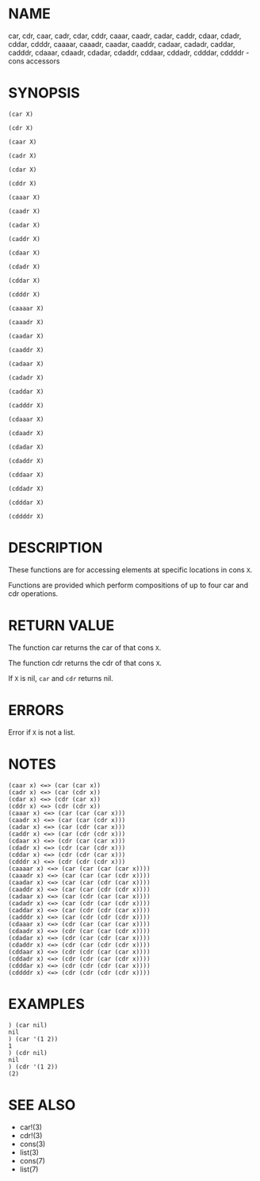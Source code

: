 # NAME
car, cdr, caar, cadr, cdar, cddr, caaar, caadr, cadar, caddr, cdaar, cdadr, cddar, cdddr, caaaar, caaadr, caadar, caaddr, cadaar, cadadr, caddar, cadddr, cdaaar, cdaadr, cdadar, cdaddr, cddaar, cddadr, cdddar, cddddr - cons accessors

# SYNOPSIS

    (car X)
    
    (cdr X)
    
    (caar X)
    
    (cadr X)
    
    (cdar X)
    
    (cddr X)
    
    (caaar X)
    
    (caadr X)
    
    (cadar X)
    
    (caddr X)
    
    (cdaar X)
    
    (cdadr X)
    
    (cddar X)
    
    (cdddr X)
    
    (caaaar X)
    
    (caaadr X)
    
    (caadar X)
    
    (caaddr X)
    
    (cadaar X)
    
    (cadadr X)
    
    (caddar X)
    
    (cadddr X)
    
    (cdaaar X)
    
    (cdaadr X)
    
    (cdadar X)
    
    (cdaddr X)
    
    (cddaar X)
    
    (cddadr X)
    
    (cdddar X)
    
    (cddddr X)

# DESCRIPTION
These functions are for accessing elements at specific locations in cons `X`.

Functions are provided which perform compositions of up to four car and cdr operations. 

# RETURN VALUE
The function car returns the car of that cons `X`.

The function cdr returns the cdr of that cons `X`.

If `X` is nil, `car` and `cdr` returns nil.

# ERRORS
Error if `X` is not a list.

# NOTES

    (caar x) <=> (car (car x))
    (cadr x) <=> (car (cdr x))
    (cdar x) <=> (cdr (car x))
    (cddr x) <=> (cdr (cdr x))
    (caaar x) <=> (car (car (car x)))
    (caadr x) <=> (car (car (cdr x)))
    (cadar x) <=> (car (cdr (car x)))
    (caddr x) <=> (car (cdr (cdr x)))
    (cdaar x) <=> (cdr (car (car x)))
    (cdadr x) <=> (cdr (car (cdr x)))
    (cddar x) <=> (cdr (cdr (car x)))
    (cdddr x) <=> (cdr (cdr (cdr x)))
    (caaaar x) <=> (car (car (car (car x))))
    (caaadr x) <=> (car (car (car (cdr x))))
    (caadar x) <=> (car (car (cdr (car x))))
    (caaddr x) <=> (car (car (cdr (cdr x))))
    (cadaar x) <=> (car (cdr (car (car x))))
    (cadadr x) <=> (car (cdr (car (cdr x))))
    (caddar x) <=> (car (cdr (cdr (car x))))
    (cadddr x) <=> (car (cdr (cdr (cdr x))))
    (cdaaar x) <=> (cdr (car (car (car x))))
    (cdaadr x) <=> (cdr (car (car (cdr x))))
    (cdadar x) <=> (cdr (car (cdr (car x))))
    (cdaddr x) <=> (cdr (car (cdr (cdr x))))
    (cddaar x) <=> (cdr (cdr (car (car x))))
    (cddadr x) <=> (cdr (cdr (car (cdr x))))
    (cdddar x) <=> (cdr (cdr (cdr (car x))))
    (cddddr x) <=> (cdr (cdr (cdr (cdr x))))

# EXAMPLES

    ) (car nil)
    nil
    ) (car '(1 2))
    1
    ) (cdr nil)
    nil
    ) (cdr '(1 2))
    (2)

# SEE ALSO
- car!(3)
- cdr!(3)
- cons(3)
- list(3)
- cons(7)
- list(7)
